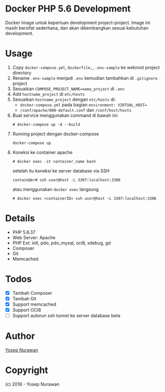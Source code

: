 # Docker PHP 5.6 Development

Docker Image untuk keperluan development project-project.
Image ini masih bersifat sederhana, dan akan dikembangkan sesuai kebutuhan development.

# Usage

1. Copy `docker-compose.yml`, `Dockerfile,`, `.env-sample` ke webroot project directory
2. Rename `.env-sample` menjadi `.env` kemudian tambahkan di `.gitignore` project
3. Sesuaikan `COMPOSE_PROJECT_NAME=nama_project` di `.env` 
4. Add `hostname_project` di `etc/hosts`
5. Sesuaikan `hostname_project` dengan `etc/hosts` di: 
   - `docker-compose.yml` pada bagian `environment: VIRTUAL_HOST=` 
   - `/conf/apache/000-default.conf` dan `/conf/host/hosts`
6. Buat service menggunakan command di bawah ini:
   ```
   # docker-compose up -d --build
   ```
7. Running project dengan docker-compose
   ```
   docker-compose up
   ```
8. Koneksi ke container apache
   ```
   # docker exec -it container_name bash
   ```
   setelah itu koneksi ke server database via SSH
   ```
   contain@er# ssh user@host -L 3307:localhost:3306
   ```
   atau menggunakan `docker exec` langsung
   ```
   # docker exec <containerID> ssh user@host -L 3307:localhost:3306
   ```

# Details

- PHP 5.6.37
- Web Server: Apache
- PHP Ext: intl, pdo, pdo_mysql, oci8, xdebug, gd
- Composer
- Git
- Memcached

# Todos

- [x] Tambah Composer
- [x] Tambah Git
- [x] Support memcached
- [x] Support OCI8
- [ ] Support autorun ssh tunnel ke server database beta

# Author

[Yosep Nurawan](mailto:yosepnurawan.official@gmail.com)

# Copyright

(c) 2018 - Yosep Nurawan
